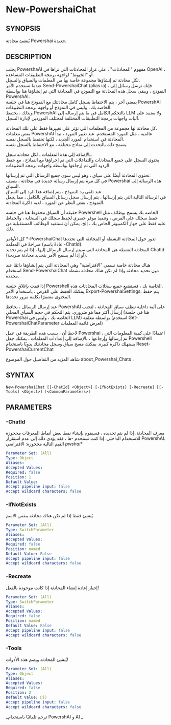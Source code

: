 ﻿---
external help file: powershai-help.xml
schema: 2.0.0
powershai: true
---

# New-PowershaiChat

## SYNOPSIS <!--!= @#Synop !-->
يُنشئ محادثة Powershai جديدة.

## DESCRIPTION <!--!= @#Desc !-->
يجلب PowershaAI مفهوم "المحادثات" ، على غرار المحادثات التي تراها في OpenAI ، أو "الخيوط" لواجهة برمجة التطبيقات المساعدة.  
لكل محادثة تم إنشاؤها مجموعة خاصة بها من المعلمات والسياق والسجل.  
عندما تستخدم الأمر Send-PowershaiChat (alias ia) ، فإنك ترسل رسائل إلى النموذج ، ويبقى سجل هذه المحادثة مع النموذج في المحادثة التي تم إنشاؤها هنا بواسطة PowershAI.  
بمعنى آخر ، يتم الاحتفاظ بسجل كامل محادثتك مع النموذج هنا في جلسة PowershAI الخاصة بك ، وليس في النموذج أو واجهة برمجة التطبيقات.  
وبذلك ، يحتفظ PowershAI بالتحكم الكامل في ما يتم إرساله إلى LLM ولا يعتمد على آليات واجهات برمجة التطبيقات المختلفة لمختلف الموردين لإدارة السجل. 


كل محادثة لها مجموعة من المعلمات التي تؤثر على تغييرها فقط على تلك المحادثة.  
بعض معلمات PowershAI عالمية ، مثل المورد المستخدم. عند تغيير المورد ، تبدأ المحادثة في استخدام المورد الجديد ، لكنها تحتفظ بالسجل نفسه.  
يسمح ذلك بالتحدث إلى نماذج مختلفة ، مع الاحتفاظ بالسجل نفسه.  

بالإضافة إلى هذه المعلمات ، لكل محادثة سجل.  
يحتوي السجل على جميع المحادثات والتفاعلات التي تم إجراؤها مع النماذج ، مع حفظ الردود التي تم إرجاعها بواسطة واجهات برمجة التطبيقات.

تحتوي المحادثة أيضًا على سياق ، وهو ليس سوى جميع الرسائل التي تم إرسالها.  
في كل مرة يتم إرسال رسالة جديدة في محادثة ، يضيف Powershai هذه الرسالة إلى السياق.  
عند تلقي رد النموذج ، يتم إضافة هذا الرد إلى السياق.  
في الرسالة التالية التي يتم إرسالها ، يتم إرسال سجل رسائل السياق بالكامل ، مما يجعل النموذج ، بغض النظر عن المورد ، لديه ذاكرة المحادثة.  

حقيقة أن السياق محفوظ هنا في جلسة Powershell الخاصة بك يسمح بوظائف مثل حفظ سجلك على القرص ، وتنفيذ موفر حصري لحفظ سجلك في السحابة ، والحفاظ عليه فقط على جهاز الكمبيوتر الخاص بك ، إلخ. يمكن أن تستفيد الوظائف المستقبلية من ذلك.

كل الأوامر *-PowershaiChat تدور حول المحادثة النشطة أو المحادثة التي تحددها صراحةً في المعلمة (عادةً باسم -ChatId).  
المحادثة النشطة هي المحادثة التي سيتم إرسال الرسائل إليها ، إذا لم يتم تحديد ChatId  (أو إذا لم يسمح الأمر بتحديد محادثة صريحة).  

هناك محادثة خاصة تسمى "الافتراضية" وهي المحادثة التي يتم إنشاؤها دائمًا عند استخدام Send-PowershaiChat دون تحديد محادثة وإذا لم تكن هناك محادثة نشطة محددة.  

إذا قمت بإغلاق جلسة Powershell الخاصة بك ، فستضيع جميع سجلات المحادثات هذه.  
يمكنك الحفظ على القرص ، باستخدام الأمر Export-PowershaiSettings. يتم حفظ المحتوى مشفرًا بكلمة مرور تحددها.

عند إرسال الرسائل ، يحافظ PowershAI على آلية داخلية تنظف سياق المحادثة ، لتجنب إرسال أكثر مما هو ضروري.
يتم التحكم في حجم السياق المحلي (هنا في جلسة Powershai الخاصة بك ، وليس في LLM) بواسطة معلمة (استخدم Get-PowershaiChatParameter لعرض قائمة المعلمات)

لاحظ أن ، بسبب هذه الطريقة في عمل Powershai ، اعتمادًا على كمية المعلومات التي تم إرسالها وإرجاعها ، بالإضافة إلى إعدادات المعلمات ، يمكنك جعل Powershell يستهلك ذاكرة كبيرة. يمكنك مسح سياق وسجل محادثتك يدويًا باستخدام Reset-PowershaiCurrentChat

شاهد المزيد من التفاصيل حول الموضوع about_Powershai_Chats ،

## SYNTAX <!--!= @#Syntax !-->

```
New-PowershaiChat [[-ChatId] <Object>] [-IfNotExists] [-Recreate] [[-Tools] <Object>] [<CommonParameters>]
```

## PARAMETERS <!--!= @#Params !-->

### -ChatId
معرف المحادثة. إذا لم يتم تحديده ، فسيقوم بإنشاء نمط
بعض أنماط المعرفات محجوزة للاستخدام الداخلي. إذا كنت تستخدم -ها ، فقد يؤدي ذلك إلى عدم استقرار PowershAI.
القيم التالية محجوزة:
 الافتراضي 
 _pwshai_*

```yml
Parameter Set: (All)
Type: Object
Aliases: 
Accepted Values: 
Required: false
Position: 1
Default Value: 
Accept pipeline input: false
Accept wildcard characters: false
```

### -IfNotExists
يُنشئ فقط إذا لم تكن هناك محادثة بنفس الاسم

```yml
Parameter Set: (All)
Type: SwitchParameter
Aliases: 
Accepted Values: 
Required: false
Position: named
Default Value: False
Accept pipeline input: false
Accept wildcard characters: false
```

### -Recreate
إجبار إعادة إنشاء المحادثة إذا كانت موجودة بالفعل!

```yml
Parameter Set: (All)
Type: SwitchParameter
Aliases: 
Accepted Values: 
Required: false
Position: named
Default Value: False
Accept pipeline input: false
Accept wildcard characters: false
```

### -Tools
يُنشئ المحادثة ويضم هذه الأدوات!

```yml
Parameter Set: (All)
Type: Object
Aliases: 
Accepted Values: 
Required: false
Position: 2
Default Value: @()
Accept pipeline input: false
Accept wildcard characters: false
```




<!--PowershaiAiDocBlockStart-->
_ترجم تلقائيًا باستخدام PowershAI و AI 
_
<!--PowershaiAiDocBlockEnd-->
